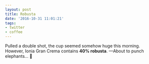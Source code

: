 ```yaml
---
layout: post
title: Robusta
date: '2016-10-31 11:01:21'
tags:
- twitter
- coffee
---
```


Pulled a double shot, the cup seemed somehow huge this morning. However, Ionia Gran Crema contains __40% robusta__.
—About to punch elephants… 🐘 